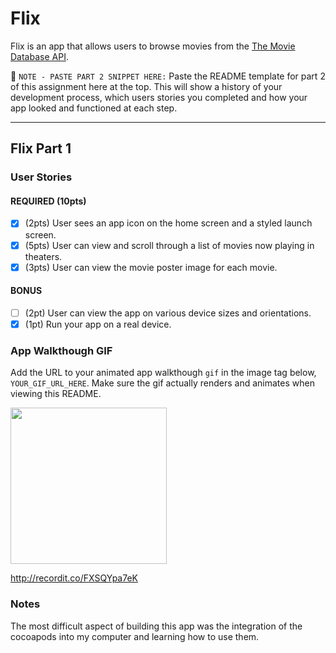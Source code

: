 # Flix

Flix is an app that allows users to browse movies from the [The Movie Database API](http://docs.themoviedb.apiary.io/#).

📝 `NOTE - PASTE PART 2 SNIPPET HERE:` Paste the README template for part 2 of this assignment here at the top. This will show a history of your development process, which users stories you completed and how your app looked and functioned at each step.

---

## Flix Part 1

### User Stories

#### REQUIRED (10pts)
- [x] (2pts) User sees an app icon on the home screen and a styled launch screen.
- [x] (5pts) User can view and scroll through a list of movies now playing in theaters.
- [x] (3pts) User can view the movie poster image for each movie.

#### BONUS
- [ ] (2pt) User can view the app on various device sizes and orientations.
- [x] (1pt) Run your app on a real device.

### App Walkthough GIF
Add the URL to your animated app walkthough `gif` in the image tag below, `YOUR_GIF_URL_HERE`. Make sure the gif actually renders and animates when viewing this README. 

<img src="http://recordit.co/FXSQYpa7eK" width=250><br>

http://recordit.co/FXSQYpa7eK

### Notes
The most difficult aspect of building this app was the integration of the cocoapods into my computer and learning how to use them.
